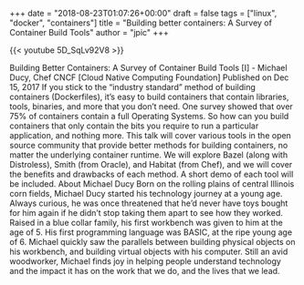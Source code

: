 +++
date = "2018-08-23T01:07:26+00:00"
draft = false
tags = ["linux", "docker", "containers"]
title = "Building better containers: A Survey of Container Build Tools"
author = "jpic"
+++

{{< youtube 5D_SqLv92V8 >}}

Building Better Containers: A Survey of Container Build Tools [I] - Michael Ducy, Chef CNCF [Cloud Native Computing Foundation] Published on Dec 15, 2017 If you stick to the “industry standard” method of building containers (Dockerfiles), it’s easy to build containers that contain libraries, tools, binaries, and more that you don’t need. One survey showed that over 75% of containers contain a full Operating Systems. So how can you build containers that only contain the bits you require to run a particular application, and nothing more. This talk will cover various tools in the open source community that provide better methods for building containers, no matter the underlying container runtime. We will explore Bazel (along with Distroless), Smith (from Oracle), and Habitat (from Chef), and we will cover the benefits and drawbacks of each method. A short demo of each tool will be included. About Michael Ducy Born on the rolling plains of central Illinois corn fields, Michael Ducy started his technology journey at a young age. Always curious, he was once threatened that he’d never have toys bought for him again if he didn’t stop taking them apart to see how they worked. Raised in a blue collar family, his first workbench was given to him at the age of 5. His first programming language was BASIC, at the ripe young age of 6. Michael quickly saw the parallels between building physical objects on his workbench, and building virtual objects with his computer. Still an avid woodworker, Michael finds joy in helping people understand technology and the impact it has on the work that we do, and the lives that we lead.
